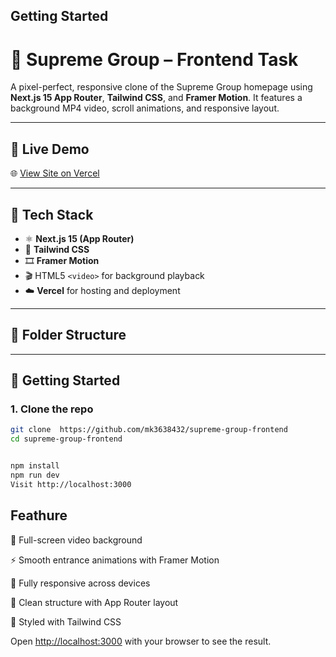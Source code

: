 
## Getting Started


# 🚗 Supreme Group – Frontend Task

A pixel-perfect, responsive clone of the Supreme Group homepage using **Next.js 15 App Router**, **Tailwind CSS**, and **Framer Motion**. It features a background MP4 video, scroll animations, and responsive layout.

---

## 🔗 Live Demo

🌐 [View Site on Vercel](https://supreme-group-frontend-blue.vercel.app/)



---

## 🧱 Tech Stack

- ⚛️ **Next.js 15 (App Router)**
- 🎨 **Tailwind CSS**
- 🎞 **Framer Motion**
- 🎬 HTML5 `<video>` for background playback
- ☁️ **Vercel** for hosting and deployment

---

## 📁 Folder Structure




---

## 🚀 Getting Started

### 1. Clone the repo

```bash
git clone  https://github.com/mk3638432/supreme-group-frontend
cd supreme-group-frontend


npm install
npm run dev
Visit http://localhost:3000

```

## Feathure 

🔁 Full-screen video background

⚡️ Smooth entrance animations with Framer Motion

📱 Fully responsive across devices

🧠 Clean structure with App Router layout

💨 Styled with Tailwind CSS


Open [http://localhost:3000](http://localhost:3000) with your browser to see the result.

